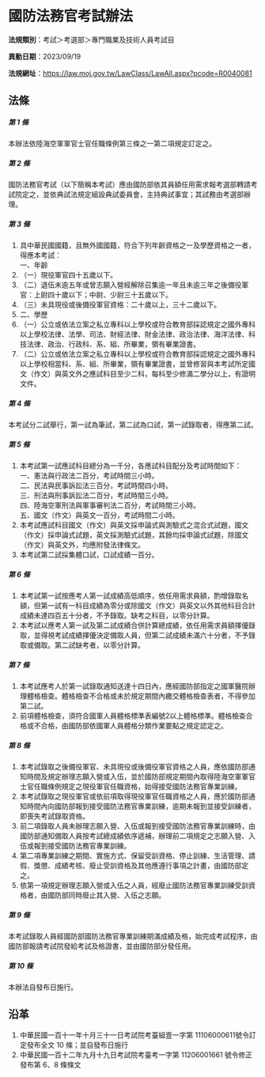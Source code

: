 # 國防法務官考試辦法



**法規類別**：考試＞考選部＞專門職業及技術人員考試目

**異動日期**：2023/09/19  

**法規網址**：https://law.moj.gov.tw/LawClass/LawAll.aspx?pcode=R0040081



## 法條
##### 第 1 條
本辦法依陸海空軍軍官士官任職條例第三條之一第二項規定訂定之。

##### 第 2 條
國防法務官考試（以下簡稱本考試）應由國防部依其員額任用需求報考選部轉請考試院定之，並依典試法規定組設典試委員會，主持典試事宜；其試務由考選部辦理。

##### 第 3 條
1. 具中華民國國籍，且無外國國籍，符合下列年齡資格之一及學歷資格之一者，得應本考試：  
一、年齡
1. （一）現役軍官四十五歲以下。
1. （二）退伍未逾五年或曾志願入營經解除召集逾一年且未逾三年之後備役軍官：上尉四十歲以下；中尉、少尉三十五歲以下。
1. （三）未具現役或後備役軍官資格：二十歲以上，三十二歲以下。
1. 二、學歷
1. （一）公立或依法立案之私立專科以上學校或符合教育部採認規定之國外專科以上學校法律、法學、司法、財經法律、財金法律、政治法律、海洋法律、科技法律、政治、行政科、系、組、所畢業，領有畢業證書。
1. （二）公立或依法立案之私立專科以上學校或符合教育部採認規定之國外專科以上學校相當科、系、組、所畢業，領有畢業證書，並曾修習與本考試所定國文（作文）與英文外之應試科目至少二科，每科至少修滿二學分以上，有證明文件。

##### 第 4 條
本考試分二試舉行，第一試為筆試，第二試為口試，第一試錄取者，得應第二試。

##### 第 5 條
1. 本考試第一試應試科目總分為一千分，各應試科目配分及考試時間如下：  
一、憲法與行政法二百分，考試時間三小時。  
二、民法與民事訴訟法三百分，考試時間四小時。  
三、刑法與刑事訴訟法二百分，考試時間三小時。  
四、陸海空軍刑法與軍事審判法二百分，考試時間三小時。  
五、國文（作文）與英文一百分，考試時間二小時。
1. 本考試應試科目國文（作文）與英文採申論式與測驗式之混合式試題，國文（作文）採申論式試題，英文採測驗式試題，其餘均採申論式試題，除國文（作文）與英文外，均應附發法律條文。
1. 本考試第二試採集體口試，口試成績一百分。

##### 第 6 條
1. 本考試第一試按應考人第一試成績高低順序，依任用需求員額，酌增錄取名額，但第一試有一科目成績為零分或除國文（作文）與英文以外其他科目合計成績未達四百五十分者，不予錄取。缺考之科目，以零分計算。
1. 本考試以應考人第一試及第二試成績合併計算總成績，依任用需求員額擇優錄取，並得視考試成績擇優決定備取人員，但第二試成績未滿六十分者，不予錄取或備取。第二試缺考者，以零分計算。

##### 第 7 條
1. 本考試應考人於第一試錄取通知送達十四日內，應經國防部指定之國軍醫院辦理體格檢查。體格檢查不合格或未於規定期間內繳交體格檢查表者，不得參加第二試。
1. 前項體格檢查，須符合國軍人員體格標準表編號2以上體格標準。體格檢查合格或不合格，由國防部依國軍人員體格分類作業要點之規定認定之。

##### 第 8 條
1. 本考試錄取之後備役軍官、未具現役或後備役軍官資格之人員，應依國防部通知時間及規定辦理志願入營或入伍，並於國防部規定期間內取得陸海空軍軍官士官任職條例規定之現役軍官任職資格，始得接受國防法務官專業訓練。
1. 本考試錄取之現役軍官或依前項取得現役軍官任職資格之人員，應於國防部通知時間內向國防部報到接受國防法務官專業訓練，逾期未報到並接受訓練者，即喪失考試錄取資格。
1. 前二項錄取人員未辦理志願入營、入伍或報到接受國防法務官專業訓練時，由國防部通知備取人員按考試總成績依序遞補，辦理前二項規定之志願入營、入伍或報到接受國防法務官專業訓練。
1. 第二項專業訓練之期間、實施方式、保留受訓資格、停止訓練、生活管理、請假、獎懲、成績考核、廢止受訓資格及其他應遵行事項之計畫，由國防部定之。
1. 依第一項規定辦理志願入營或入伍之人員，經廢止國防法務官專業訓練受訓資格者，由國防部同時廢止其入營、入伍之志願。

##### 第 9 條
本考試錄取人員經國防部國防法務官專業訓練期滿成績及格，始完成考試程序，由國防部報請考試院發給考試及格證書，並由國防部分發任用。

##### 第 10 條
本辦法自發布日施行。

## 沿革
1. 中華民國一百十一年十月三十一日考試院考臺組壹一字第 11106000611號令訂定發布全文 10 條；並自發布日施行
1. 中華民國一百十二年九月十九日考試院考臺考一字第 11206001661  號令修正發布第 6、8 條條文
